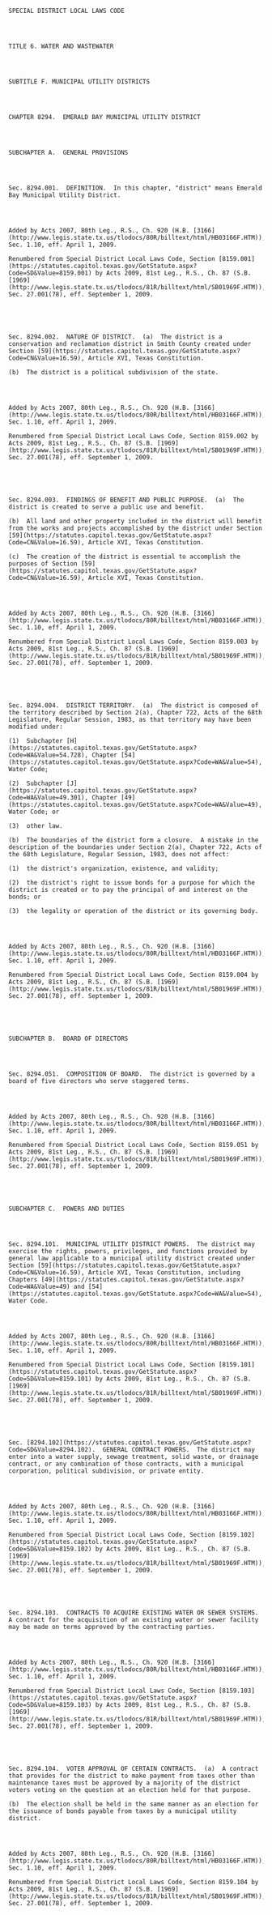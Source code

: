 ﻿
    
    
    	
    					
    
    
    SPECIAL DISTRICT LOCAL LAWS CODE
    
      
    
    
    TITLE 6. WATER AND WASTEWATER
    
      
    
    
    SUBTITLE F. MUNICIPAL UTILITY DISTRICTS
    
      
    
    
    CHAPTER 8294.  EMERALD BAY MUNICIPAL UTILITY DISTRICT
    
      
    
    
    SUBCHAPTER A.  GENERAL PROVISIONS
    
      
    
    
    Sec. 8294.001.  DEFINITION.  In this chapter, "district" means Emerald Bay Municipal Utility District.
    
    
    
    
    Added by Acts 2007, 80th Leg., R.S., Ch. 920 (H.B. [3166](http://www.legis.state.tx.us/tlodocs/80R/billtext/html/HB03166F.HTM)), Sec. 1.10, eff. April 1, 2009.
    
    Renumbered from Special District Local Laws Code, Section [8159.001](https://statutes.capitol.texas.gov/GetStatute.aspx?Code=SD&Value=8159.001) by Acts 2009, 81st Leg., R.S., Ch. 87 (S.B. [1969](http://www.legis.state.tx.us/tlodocs/81R/billtext/html/SB01969F.HTM)), Sec. 27.001(78), eff. September 1, 2009.
    
    
    
    
    
    Sec. 8294.002.  NATURE OF DISTRICT.  (a)  The district is a conservation and reclamation district in Smith County created under Section [59](https://statutes.capitol.texas.gov/GetStatute.aspx?Code=CN&Value=16.59), Article XVI, Texas Constitution.
    
    (b)  The district is a political subdivision of the state.
    
    
    
    
    Added by Acts 2007, 80th Leg., R.S., Ch. 920 (H.B. [3166](http://www.legis.state.tx.us/tlodocs/80R/billtext/html/HB03166F.HTM)), Sec. 1.10, eff. April 1, 2009.
    
    Renumbered from Special District Local Laws Code, Section 8159.002 by Acts 2009, 81st Leg., R.S., Ch. 87 (S.B. [1969](http://www.legis.state.tx.us/tlodocs/81R/billtext/html/SB01969F.HTM)), Sec. 27.001(78), eff. September 1, 2009.
    
    
    
    
    
    Sec. 8294.003.  FINDINGS OF BENEFIT AND PUBLIC PURPOSE.  (a)  The district is created to serve a public use and benefit.
    
    (b)  All land and other property included in the district will benefit from the works and projects accomplished by the district under Section [59](https://statutes.capitol.texas.gov/GetStatute.aspx?Code=CN&Value=16.59), Article XVI, Texas Constitution.
    
    (c)  The creation of the district is essential to accomplish the purposes of Section [59](https://statutes.capitol.texas.gov/GetStatute.aspx?Code=CN&Value=16.59), Article XVI, Texas Constitution.
    
    
    
    
    Added by Acts 2007, 80th Leg., R.S., Ch. 920 (H.B. [3166](http://www.legis.state.tx.us/tlodocs/80R/billtext/html/HB03166F.HTM)), Sec. 1.10, eff. April 1, 2009.
    
    Renumbered from Special District Local Laws Code, Section 8159.003 by Acts 2009, 81st Leg., R.S., Ch. 87 (S.B. [1969](http://www.legis.state.tx.us/tlodocs/81R/billtext/html/SB01969F.HTM)), Sec. 27.001(78), eff. September 1, 2009.
    
    
    
    
    
    Sec. 8294.004.  DISTRICT TERRITORY.  (a)  The district is composed of the territory described by Section 2(a), Chapter 722, Acts of the 68th Legislature, Regular Session, 1983, as that territory may have been modified under:
    
    (1)  Subchapter [H](https://statutes.capitol.texas.gov/GetStatute.aspx?Code=WA&Value=54.728), Chapter [54](https://statutes.capitol.texas.gov/GetStatute.aspx?Code=WA&Value=54), Water Code;
    
    (2)  Subchapter [J](https://statutes.capitol.texas.gov/GetStatute.aspx?Code=WA&Value=49.301), Chapter [49](https://statutes.capitol.texas.gov/GetStatute.aspx?Code=WA&Value=49), Water Code; or
    
    (3)  other law.
    
    (b)  The boundaries of the district form a closure.  A mistake in the description of the boundaries under Section 2(a), Chapter 722, Acts of the 68th Legislature, Regular Session, 1983, does not affect:
    
    (1)  the district's organization, existence, and validity;
    
    (2)  the district's right to issue bonds for a purpose for which the district is created or to pay the principal of and interest on the bonds; or
    
    (3)  the legality or operation of the district or its governing body.
    
    
    
    
    Added by Acts 2007, 80th Leg., R.S., Ch. 920 (H.B. [3166](http://www.legis.state.tx.us/tlodocs/80R/billtext/html/HB03166F.HTM)), Sec. 1.10, eff. April 1, 2009.
    
    Renumbered from Special District Local Laws Code, Section 8159.004 by Acts 2009, 81st Leg., R.S., Ch. 87 (S.B. [1969](http://www.legis.state.tx.us/tlodocs/81R/billtext/html/SB01969F.HTM)), Sec. 27.001(78), eff. September 1, 2009.
    
    
    
    
    
    SUBCHAPTER B.  BOARD OF DIRECTORS
    
      
    
    
    Sec. 8294.051.  COMPOSITION OF BOARD.  The district is governed by a board of five directors who serve staggered terms.
    
    
    
    
    Added by Acts 2007, 80th Leg., R.S., Ch. 920 (H.B. [3166](http://www.legis.state.tx.us/tlodocs/80R/billtext/html/HB03166F.HTM)), Sec. 1.10, eff. April 1, 2009.
    
    Renumbered from Special District Local Laws Code, Section 8159.051 by Acts 2009, 81st Leg., R.S., Ch. 87 (S.B. [1969](http://www.legis.state.tx.us/tlodocs/81R/billtext/html/SB01969F.HTM)), Sec. 27.001(78), eff. September 1, 2009.
    
    
    
    
    
    SUBCHAPTER C.  POWERS AND DUTIES
    
      
    
    
    Sec. 8294.101.  MUNICIPAL UTILITY DISTRICT POWERS.  The district may exercise the rights, powers, privileges, and functions provided by general law applicable to a municipal utility district created under Section [59](https://statutes.capitol.texas.gov/GetStatute.aspx?Code=CN&Value=16.59), Article XVI, Texas Constitution, including Chapters [49](https://statutes.capitol.texas.gov/GetStatute.aspx?Code=WA&Value=49) and [54](https://statutes.capitol.texas.gov/GetStatute.aspx?Code=WA&Value=54), Water Code.
    
    
    
    
    Added by Acts 2007, 80th Leg., R.S., Ch. 920 (H.B. [3166](http://www.legis.state.tx.us/tlodocs/80R/billtext/html/HB03166F.HTM)), Sec. 1.10, eff. April 1, 2009.
    
    Renumbered from Special District Local Laws Code, Section [8159.101](https://statutes.capitol.texas.gov/GetStatute.aspx?Code=SD&Value=8159.101) by Acts 2009, 81st Leg., R.S., Ch. 87 (S.B. [1969](http://www.legis.state.tx.us/tlodocs/81R/billtext/html/SB01969F.HTM)), Sec. 27.001(78), eff. September 1, 2009.
    
    
    
    
    
    Sec. [8294.102](https://statutes.capitol.texas.gov/GetStatute.aspx?Code=SD&Value=8294.102).  GENERAL CONTRACT POWERS.  The district may enter into a water supply, sewage treatment, solid waste, or drainage contract, or any combination of those contracts, with a municipal corporation, political subdivision, or private entity.
    
    
    
    
    Added by Acts 2007, 80th Leg., R.S., Ch. 920 (H.B. [3166](http://www.legis.state.tx.us/tlodocs/80R/billtext/html/HB03166F.HTM)), Sec. 1.10, eff. April 1, 2009.
    
    Renumbered from Special District Local Laws Code, Section [8159.102](https://statutes.capitol.texas.gov/GetStatute.aspx?Code=SD&Value=8159.102) by Acts 2009, 81st Leg., R.S., Ch. 87 (S.B. [1969](http://www.legis.state.tx.us/tlodocs/81R/billtext/html/SB01969F.HTM)), Sec. 27.001(78), eff. September 1, 2009.
    
    
    
    
    
    Sec. 8294.103.  CONTRACTS TO ACQUIRE EXISTING WATER OR SEWER SYSTEMS.  A contract for the acquisition of an existing water or sewer facility may be made on terms approved by the contracting parties.
    
    
    
    
    Added by Acts 2007, 80th Leg., R.S., Ch. 920 (H.B. [3166](http://www.legis.state.tx.us/tlodocs/80R/billtext/html/HB03166F.HTM)), Sec. 1.10, eff. April 1, 2009.
    
    Renumbered from Special District Local Laws Code, Section [8159.103](https://statutes.capitol.texas.gov/GetStatute.aspx?Code=SD&Value=8159.103) by Acts 2009, 81st Leg., R.S., Ch. 87 (S.B. [1969](http://www.legis.state.tx.us/tlodocs/81R/billtext/html/SB01969F.HTM)), Sec. 27.001(78), eff. September 1, 2009.
    
    
    
    
    
    Sec. 8294.104.  VOTER APPROVAL OF CERTAIN CONTRACTS.  (a)  A contract that provides for the district to make payment from taxes other than maintenance taxes must be approved by a majority of the district voters voting on the question at an election held for that purpose.
    
    (b)  The election shall be held in the same manner as an election for the issuance of bonds payable from taxes by a municipal utility district.
    
    
    
    
    Added by Acts 2007, 80th Leg., R.S., Ch. 920 (H.B. [3166](http://www.legis.state.tx.us/tlodocs/80R/billtext/html/HB03166F.HTM)), Sec. 1.10, eff. April 1, 2009.
    
    Renumbered from Special District Local Laws Code, Section 8159.104 by Acts 2009, 81st Leg., R.S., Ch. 87 (S.B. [1969](http://www.legis.state.tx.us/tlodocs/81R/billtext/html/SB01969F.HTM)), Sec. 27.001(78), eff. September 1, 2009.
    
    
    
    
    				
